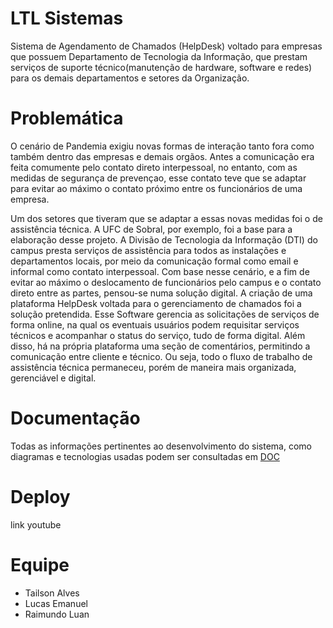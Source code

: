 # LTL Sistemas
Sistema de Agendamento de Chamados (HelpDesk) voltado para empresas que possuem Departamento de Tecnologia da Informação, que prestam serviços de suporte técnico(manutenção de hardware, software e redes) para os demais departamentos e setores da Organização.

# Problemática
O cenário de Pandemia exigiu novas formas de interação tanto fora como também dentro das empresas e demais orgãos. Antes a comunicação era feita comumente pelo contato direto interpessoal, no entanto, com as medidas de segurança de prevençao, esse contato teve que se adaptar para evitar ao máximo o contato próximo entre os funcionários de uma empresa.

Um dos setores que tiveram que se adaptar a essas novas medidas foi o de assistência técnica. A UFC de Sobral, por exemplo, foi a base para a elaboração desse projeto. A Divisão de Tecnologia da Informação (DTI) do campus presta serviços de assistência para todos as instalações e departamentos locais, por meio da comunicação formal como email e informal como contato interpessoal. Com base nesse cenário, e a fim de evitar ao máximo o deslocamento de funcionários pelo campus e o contato direto entre as partes, pensou-se numa solução digital. A criação de uma plataforma HelpDesk voltada para o gerenciamento de chamados foi a solução pretendida. Esse Software gerencia as solicitações de serviços de forma online, na qual os eventuais usuários podem requisitar serviços técnicos e acompanhar o status do serviço, tudo de forma digital. Além disso, há na própria plataforma uma seção de comentários, permitindo a comunicação entre cliente e técnico. Ou seja, todo o fluxo de trabalho de assistência técnica permaneceu, porém de maneira mais organizada, gerenciável e digital. 

# Documentação
Todas as informações pertinentes ao desenvolvimento do sistema, como diagramas e tecnologias usadas podem ser consultadas em [DOC](https://github.com/TailsonAlves/Trabalho-Final_Eng.Soft-2021.1/tree/main/doc)

# Deploy
link youtube

# Equipe
- Tailson Alves
- Lucas Emanuel
- Raimundo Luan
